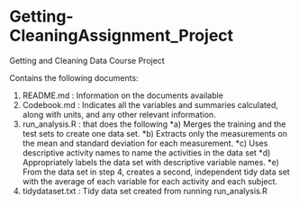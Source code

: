 # Getting-CleaningAssignment_Project
Getting and Cleaning Data Course Project

Contains the following documents:

1. README.md            : Information on the documents available 
2. Codebook.md          : Indicates all the variables and summaries calculated, along with units, and any other relevant information.
3. run_analysis.R       : that does the following
        *a) Merges the training and the test sets to create one data set.
        *b) Extracts only the measurements on the mean and standard deviation for each measurement.
        *c) Uses descriptive activity names to name the activities in the data set
        *d) Appropriately labels the data set with descriptive variable names.
        *e) From the data set in step 4, creates a second, independent tidy data set with the average of each variable for each activity and each subject.
4. tidydataset.txt      : Tidy data set created from running run_analysis.R
